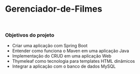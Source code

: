 <h1>Gerenciador-de-Filmes</h1>
<br />
<h3>Objetivos do projeto</h3>
<ul>
  <li>Criar uma aplicação com Spring Boot</li>
  <li>Entender como funciona o Maven em uma aplicação Java</li>
  <li>Implementação do CRUD em uma aplicação Web</li>
  <li>Thymeleaf como tecnologia para templates HTML dinâmicos</li>
  <li>Integrar a aplicação com o banco de dados MySQL</li>
</ul> 
